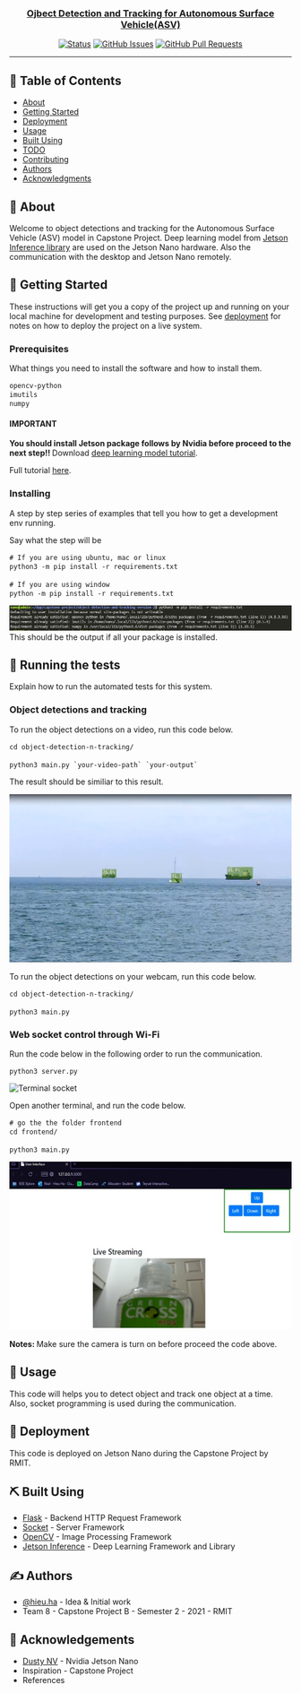 <p align="center">
  <a href="" rel="noopener">
</p>

<h3 align="center">Ojbect Detection and Tracking for Autonomous Surface Vehicle(ASV)</h3>

<div align="center">

[![Status](https://img.shields.io/badge/status-active-success.svg)]()
[![GitHub Issues](https://img.shields.io/github/issues/kylelobo/The-Documentation-Compendium.svg)](https://github.com/kylelobo/The-Documentation-Compendium/issues)
[![GitHub Pull Requests](https://img.shields.io/github/issues-pr/kylelobo/The-Documentation-Compendium.svg)](https://github.com/kylelobo/The-Documentation-Compendium/pulls)

</div>

--- 
</p>

## 📝 Table of Contents

- [About](#about)
- [Getting Started](#getting_started)
- [Deployment](#deployment)
- [Usage](#usage)
- [Built Using](#built_using)
- [TODO](../TODO.md)
- [Contributing](../CONTRIBUTING.md)
- [Authors](#authors)
- [Acknowledgments](#acknowledgement)

## 🧐 About <a name = "about"></a>

Welcome to object detections and tracking for the Autonomous Surface Vehicle (ASV) model in Capstone Project. Deep learning model from [Jetson Inference library](https://github.com/dusty-nv/jetson-inference) are used on the Jetson Nano hardware. Also the communication with the desktop and Jetson Nano remotely.

## 🏁 Getting Started <a name = "getting_started"></a>

These instructions will get you a copy of the project up and running on your local machine for development and testing purposes. See [deployment](#deployment) for notes on how to deploy the project on a live system.

### Prerequisites

What things you need to install the software and how to install them.

```
opencv-python
imutils
numpy
```

#### IMPORTANT 
<b>You should install Jetson package follows by Nvidia before proceed to the next step!! </b>
Download [deep learning model tutorial](https://github.com/dusty-nv/jetson-inference/blob/master/docs/building-repo-2.md#downloading-models).

Full tutorial [here](https://developer.nvidia.com/blog/realtime-object-detection-in-10-lines-of-python-on-jetson-nano/).

### Installing

A step by step series of examples that tell you how to get a development env running.

Say what the step will be

```
# If you are using ubuntu, mac or linux
python3 -m pip install -r requirements.txt

# If you are using window
python -m pip install -r requirements.txt
```

<img  src="image/requirement_output.jpg" alt="Requirements"></a>
This should be the output if all your package is installed.

## 🔧 Running the tests <a name = "tests"></a>

Explain how to run the automated tests for this system.

### Object detections and tracking

To run the object detections on a video, run this code below.

```
cd object-detection-n-tracking/

python3 main.py `your-video-path` `your-output` 
```
The result should be similiar to this result.

<img height=300px src="image/jetson-output.jpg" alt="Jetson image output"></a>


To run the object detections on your webcam, run this code below.

```
cd object-detection-n-tracking/

python3 main.py
```



### Web socket control through Wi-Fi

Run the code below in the following order to run the communication.

```
python3 server.py
```
<img height=300px src="image/terminal-output.jpg" alt="Terminal socket"></a>


Open another terminal, and run the code below.

```
# go the the folder frontend
cd frontend/

python3 main.py
```
<img height=300px src="image/frontend-output.jpg" alt="Frontend"></a>


<b> Notes: </b> Make sure the camera is turn on before proceed the code above.  

## 🎈 Usage <a name="usage"></a>

This code will helps you to detect object and track one object at a time. Also, socket programming is used during the communication.

## 🚀 Deployment <a name = "deployment"></a>

This code is deployed on Jetson Nano during the Capstone Project by RMIT.

## ⛏️ Built Using <a name = "built_using"></a>

- [Flask](https://flask.palletsprojects.com/en/2.0.x/) - Backend HTTP Request Framework
- [Socket](https://socket.io) - Server Framework
- [OpenCV](https://opencv.org) - Image Processing Framework
- [Jetson Inference](https://github.com/dusty-nv/jetson-inference) - Deep Learning Framework and Library

## ✍️ Authors <a name = "authors"></a>

- [@hieu.ha](https://github.com/ChiefTerry) - Idea & Initial work
- Team 8 - Capstone Project B - Semester 2 - 2021 - RMIT

## 🎉 Acknowledgements <a name = "acknowledgement"></a>

- [Dusty NV](https://github.com/dusty-nv/jetson-inference) - Nvidia Jetson Nano
- Inspiration - Capstone Project
- References

